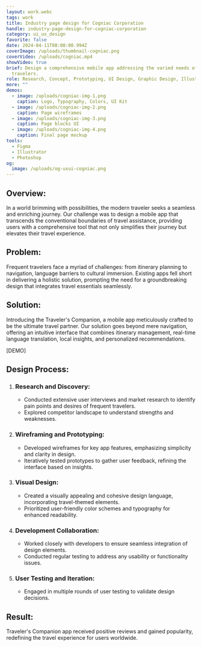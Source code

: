 ```yaml
---
layout: work.webc
tags: work
title: Industry page design for Cogniac Corporation
handle: industry-page-design-for-cogniac-corporation
category: ui_ux_design
favorite: false
date: 2024-04-11T08:08:00.994Z
coverImage: /uploads/thumbnail-cogniac.png
coverVideo: /uploads/cogniac.mp4
showVideo: true
brief: Design a comprehensive mobile app addressing the varied needs of modern
  travelers.
role: Research, Concept, Prototyping, UI Design, Graphic Design, Illustration.
more: ""
demos:
  - image: /uploads/cogniac-img-1.png
    caption: Logo, Typography, Colors, UI Kit
  - image: /uploads/cogniac-img-2.png
    caption: Page wireframes
  - image: /uploads/cogniac-img-3.png
    caption: Page blocks UI
  - image: /uploads/cogniac-img-4.png
    caption: Final page mockup
tools:
  - Figma
  - Illustrator
  - Photoshop
og:
  image: /uploads/og-uxui-cogniac.png
---
```

## Overview:

In a world brimming with possibilities, the modern traveler seeks a seamless and enriching journey. Our challenge was to design a mobile app that transcends the conventional boundaries of travel assistance, providing users with a comprehensive tool that not only simplifies their journey but elevates their travel experience.

## Problem:

Frequent travelers face a myriad of challenges: from itinerary planning to navigation, language barriers to cultural immersion. Existing apps fell short in delivering a holistic solution, prompting the need for a groundbreaking design that integrates travel essentials seamlessly.

## Solution:

Introducing the Traveler's Companion, a mobile app meticulously crafted to be the ultimate travel partner. Our solution goes beyond mere navigation, offering an intuitive interface that combines itinerary management, real-time language translation, local insights, and personalized recommendations.

\[DEMO]

## Design Process:

1. ### Research and Discovery:

   * Conducted extensive user interviews and market research to identify pain points and desires of frequent travelers.
   * Explored competitor landscape to understand strengths and weaknesses.
2. ### Wireframing and Prototyping:

   * Developed wireframes for key app features, emphasizing simplicity and clarity in design.
   * Iteratively tested prototypes to gather user feedback, refining the interface based on insights.
3. ### Visual Design:

   * Created a visually appealing and cohesive design language, incorporating travel-themed elements.
   * Prioritized user-friendly color schemes and typography for enhanced readability.
4. ### Development Collaboration:

   * Worked closely with developers to ensure seamless integration of design elements.
   * Conducted regular testing to address any usability or functionality issues.
5. ### User Testing and Iteration:

   * Engaged in multiple rounds of user testing to validate design decisions.

## Result:

Traveler's Companion app received positive reviews and gained popularity, redefining the travel experience for users worldwide.